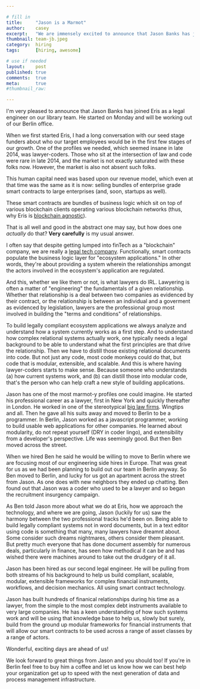 ```yaml
---

# fill in
title:     "Jason is a Marmot"
author:    casey
excerpt:   "We are immensely excited to announce that Jason Banks has joined Eris as a legal engineer on our Library Team."
thumbnail: team-jb.jpeg
category:  hiring
tags:      [hiring, awesome]

# use if needed
layout:    post
published: true
comments:  true
meta:      true
#thumbnail_raw:

---
```


I'm very pleased to announce that Jason Banks has joined Eris as a legal engineer on our library team. He started on Monday and will be working out of our Berlin office.

When we first started Eris, I had a long conversation with our seed stage funders about who our target employees would be in the first few stages of our growth. One of the profiles we needed, which seemed insane in late 2014, was lawyer-coders. Those who sit at the intersection of law and code were rare in late 2014, and the market is not exactly saturated with these folks now. However, the market is also not absent such folks.

This human capital need was based upon our revenue model, which even at that time was the same as it is now: selling bundles of enterprise grade smart contracts to large enterprises (and, soon, startups as well).

These smart contracts are bundles of business logic which sit on top of various blockchain clients operating various blockchain networks (thus, why Eris is [blockchain agnostic](https://blog.erisindustries.com/business/2016/04/03/wtf-is-eris/)).

That is all well and good in the abstract one may say, but how does one *actually* do that? **Very carefully** is my usual answer.

I often say that despite getting lumped into finTech as a "blockchain" company, we are really a [legal tech company](https://db.erisindustries.com/legal%20tech/2015/09/15/smart-contracts-intro/). Functionally, smart contracts populate the business logic layer for "ecosystem applications." In other words, they're about providing a system wherein the relationships amongst the actors involved in the ecosystem's application are regulated.

And this, whether we like them or not, is what lawyers do IRL. Lawyering is often a matter of "engineering" the fundamentals of a given relationship. Whether that relationship is a deal between two companies as evidenced by their contract, or the relationship is between an individual and a goverment as evidenced by legislation, lawyers are the professional group most involved in building the "terms and conditions" of relationships.

To build legally compliant ecosystem applications we always analyze and understand how a system currently works as a first step. And to understand how complex relational systems actually work, one typically needs a legal background to be able to understand what the first principles are that drive the relationship. Then we have to distill those existing relational documents into code. But not just any code, most code monkeys could do that, but code that is modular, extensible, and scalable. And this is where having lawyer-coders starts to make sense. Because someone who understands (a) how current systems work, and (b) can distill those into modular code, that's the person who can help craft a new style of building applications.

Jason has one of the most marmot-y profiles one could imagine. He started his professional career as a lawyer, first in New York and quickly thereafter in London. He worked in one of the stereotypical [big law firms](http://lifeinbiglaw.tumblr.com/). Wingtips and all. Then he gave all his suits away and moved to Berlin to be a programmer. In Berlin, Jason worked as a javascript programmer, working to build usable web applications for other companies. He learned about modularity, do not repeat yourself (DRY in coder lingo), and extensibility from a developer's perspective. Life was seemingly good. But then Ben moved across the street.

When we hired Ben he said he would be willing to move to Berlin where we are focusing most of our engineering side hires in Europe. That was great for us as we had been planning to build out our team in Berlin anyway. So Ben moved to Berlin, and lucky for us got an apartment across the street from Jason. As one does with new neighbors they ended up chatting. Ben found out that Jason was a coder who used to be a lawyer and so began the recruitment insurgency campaign.

As Ben told Jason more about what we do at Eris, how we approach the technology, and where we are going, Jason (luckily for us) saw the harmony between the two professional tracks he'd been on. Being able to build legally compliant systems not in word documents, but in a text editor using code is something that many, many lawyers have dreamnt about. Some consider such dreams nightmares, others consider them pleasant. But pretty much everyone that has done document assembly for numerous deals, particularly in finance, has seen how methodical it can be and has wished there were machines around to take out the drudgery of it all.

Jason has been hired as our second legal engineer. He will be pulling from both streams of his background to help us build compliant, scalable, modular, extensible frameworks for complex financial instruments, workflows, and decision mechanics. All using smart contract technology.

Jason has built hundreds of finanical relationships during his time as a lawyer, from the simple to the most complex debt instruments available to very large companies. He has a keen understanding of how such systems work and will be using that knowledge base to help us, slowly but surely, build from the ground up modular frameworks for financial instruments that will allow our smart contracts to be used across a range of asset classes by a range of actors.

Wonderful, exciting days are ahead of us!

We look forward to great things from Jason and you should too! If you're in Berlin feel free to buy him a coffee and let us know how we can best help your organization get up to speed with the next generation of data and process management infrastructure.
